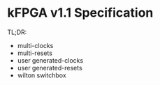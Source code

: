 # kFPGA v1.1 Specification

TL;DR:

- multi-clocks
- multi-resets
- user generated-clocks
- user generated-resets
- wilton switchbox